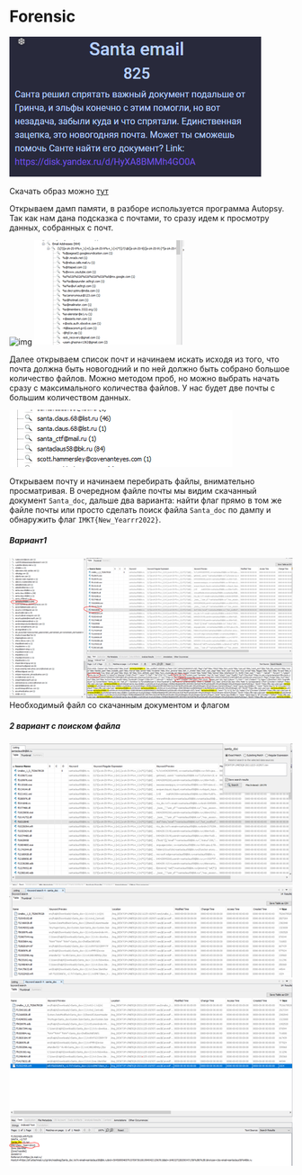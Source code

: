 # Forensic

![img](/img/task_santa_email.png?raw=true)

Скачать образ можно [тут](https://disk.yandex.ru/d/HyXA8BMMh4GO0A)

Открываем дамп памяти, в разборе используется программа Autopsy. Так как нам дана подсказка с почтами, то сразу идем к просмотру данных, собранных с почт.

![img](/img/anta_email.png?raw=true)
![img](/img/santa_all_email.png?raw=true)


Далее открываем список почт и начинаем искать исходя из того, что почта должна быть новогодний и по ней должно быть собрано большое количество файлов. Можно методом проб, но можно выбрать начать сразу с максимального количества файлов. У нас будет две почты с большим количеством данных.

![img](/img/santa_email_ctf.png?raw=true)

Открываем почту и начинаем перебирать файлы, внимательно просматривая. В очередном файле почты мы видим скачанный документ `Santa_doc`, дальше два варианта: найти флаг прямо в том же файле почты или просто сделать поиск файла `Santa_doc` по дампу и обнаружить флаг `IMKT{New_Yearrr2022}`.

##### Вариант1

![img](/img/santa_email_info.png?raw=true)
Необходимый файл со скачанным документом и флагом

##### 2 вариант с поиском файла

![img](/img/santa_end1.png?raw=true)
![img](/img/santa_end2.png?raw=true)
![img](/img/santa_end3.png?raw=true)
